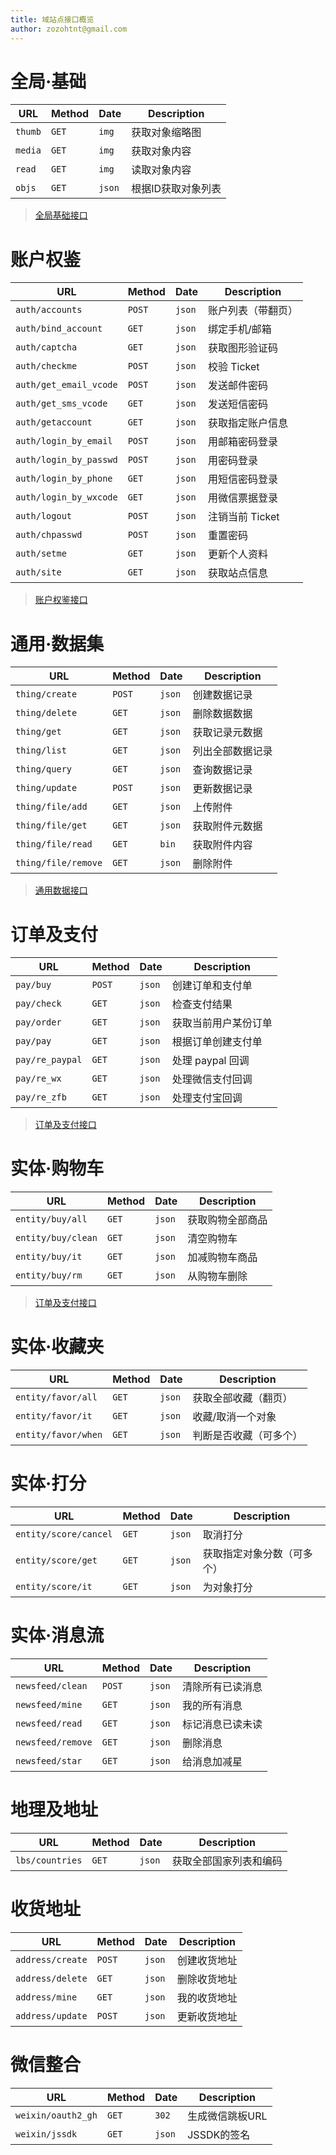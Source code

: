 ```yaml
---
title: 域站点接口概览
author: zozohtnt@gmail.com
---
```


# 全局·基础

  URL   | Method| Date | Description
--------|-------|------|----------
`thumb` | `GET` |`img` | 获取对象缩略图
`media` | `GET` |`img` | 获取对象内容
`read`  | `GET` |`img` | 读取对象内容
`objs`  | `GET` |`json`| 根据ID获取对象列表

> [全局基础接口](w0-api-base.md)

# 账户权鉴

  URL                 |Method| Date | Description
----------------------|------|------|----------
`auth/accounts`       |`POST`|`json`| 账户列表（带翻页）
`auth/bind_account`   |`GET` |`json`| 绑定手机/邮箱
`auth/captcha`        |`GET` |`json`| 获取图形验证码
`auth/checkme`        |`POST`|`json`| 校验 Ticket
`auth/get_email_vcode`|`POST`|`json`| 发送邮件密码
`auth/get_sms_vcode`  |`GET` |`json`| 发送短信密码
`auth/getaccount`     |`GET` |`json`| 获取指定账户信息
`auth/login_by_email` |`POST`|`json`| 用邮箱密码登录
`auth/login_by_passwd`|`POST`|`json`| 用密码登录
`auth/login_by_phone` |`GET` |`json`| 用短信密码登录
`auth/login_by_wxcode`|`GET` |`json`| 用微信票据登录
`auth/logout`         |`POST`|`json`| 注销当前 Ticket
`auth/chpasswd`       |`POST`|`json`| 重置密码
`auth/setme`          |`GET` |`json`| 更新个人资料
`auth/site`           |`GET` |`json`| 获取站点信息

> [账户权鉴接口](w0-api-auth.md)

# 通用·数据集

  URL              |Method| Date | Description
-------------------|------|------|----------
`thing/create`     |`POST`|`json`| 创建数据记录
`thing/delete`     |`GET` |`json`| 删除数据数据
`thing/get`        |`GET` |`json`| 获取记录元数据
`thing/list`       |`GET` |`json`| 列出全部数据记录
`thing/query`      |`GET` |`json`| 查询数据记录
`thing/update`     |`POST`|`json`| 更新数据记录
`thing/file/add`   |`GET` |`json`| 上传附件
`thing/file/get`   |`GET` |`json`| 获取附件元数据
`thing/file/read`  |`GET` |`bin` | 获取附件内容
`thing/file/remove`|`GET` |`json`| 删除附件

> [通用数据接口](w0-api-thing.md)

# 订单及支付

  URL            |Method| Date | Description
-----------------|------|------|----------
`pay/buy`        |`POST`|`json`| 创建订单和支付单
`pay/check`      |`GET` |`json`| 检查支付结果
`pay/order`      |`GET` |`json`| 获取当前用户某份订单
`pay/pay`        |`GET` |`json`| 根据订单创建支付单
`pay/re_paypal`  |`GET` |`json`| 处理 paypal 回调
`pay/re_wx`      |`GET` |`json`| 处理微信支付回调
`pay/re_zfb`     |`GET` |`json`| 处理支付宝回调

> [订单及支付接口](w0-api-pay.md)

# 实体·购物车

  URL                |Method| Date | Description
---------------------|------|------|----------
`entity/buy/all`     |`GET` |`json`| 获取购物全部商品
`entity/buy/clean`   |`GET` |`json`| 清空购物车
`entity/buy/it`      |`GET` |`json`| 加减购物车商品
`entity/buy/rm`      |`GET` |`json`| 从购物车删除

> [订单及支付接口](w0-api-entity-favor.md)

# 实体·收藏夹

  URL                |Method| Date | Description
---------------------|------|------|----------
`entity/favor/all`   |`GET` |`json`| 获取全部收藏（翻页）
`entity/favor/it`    |`GET` |`json`| 收藏/取消一个对象
`entity/favor/when`  |`GET` |`json`| 判断是否收藏（可多个）

# 实体·打分

  URL                |Method| Date | Description
---------------------|------|------|----------
`entity/score/cancel`|`GET` |`json`| 取消打分
`entity/score/get`   |`GET` |`json`| 获取指定对象分数（可多个）
`entity/score/it`    |`GET` |`json`| 为对象打分


# 实体·消息流

  URL            |Method| Date | Description
-----------------|------|------|----------
`newsfeed/clean` |`POST`|`json`| 清除所有已读消息
`newsfeed/mine`  |`GET` |`json`| 我的所有消息
`newsfeed/read`  |`GET` |`json`| 标记消息已读未读
`newsfeed/remove`|`GET` |`json`| 删除消息
`newsfeed/star`  |`GET` |`json`| 给消息加减星

# 地理及地址

  URL           |Method| Date | Description
----------------|------|------|----------
`lbs/countries` |`GET` |`json`| 获取全部国家列表和编码

# 收货地址

  URL            | Method | Date | Description
-----------------|--------|------|----------
`address/create` | `POST` |`json`| 创建收货地址
`address/delete` | `GET`  |`json`| 删除收货地址
`address/mine`   | `GET`  |`json`| 我的收货地址
`address/update` | `POST` |`json`| 更新收货地址

# 微信整合

  URL             |Method| Date | Description
------------------|------|------|----------
`weixin/oauth2_gh`|`GET` |`302` | 生成微信跳板URL
`weixin/jssdk`    |`GET` |`json`| JSSDK的签名

